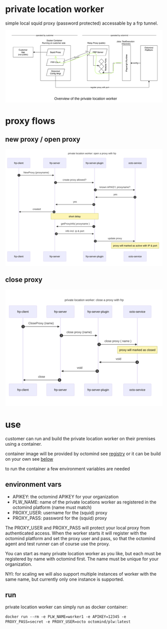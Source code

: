 # private location worker

simple local squid proxy (password protected) accessable by a frp tunnel.

![plw overview](/images/plw-overview.png)

# proxy flows

## new proxy / open proxy

![new proxy flow](/images/NewProxy-seq.png)

## close proxy

![close proxy flow](/images/CloseProxy-seq.png)

# use

customer can run and build the private location worker on their premises using a container.

container image will be provided by octomind see [registry](https://hub.docker.com) or it can be build on your own see [below](#build)

to run the container a few environment variables are needed
## environment vars

- APIKEY: the octomind APIKEY for your organization
- PLW_NAME: name of the private locations worker as registered in the octomind platform (name must match)
- PROXY_USER: username for the (squid) proxy
- PROXY_PASS: password for the (squid) proxy

The PROXY_USER and PROXY_PASS will protect your local proxy from authenticated access. When the worker starts it will register with the octomind platform and set the proxy user and pass, so that the octomind agent and test runner can of course use the proxy.

You can start as many private location worker as you like, but each must be registered by name with octomind first. The name must
be unique for your organization.

NYI: for scaling we will also support multiple instances of worker with the same name, but currently only one instance is supported.

## run

private location worker can simply run as docker container:
```
docker run --rm -e PLW_NAME=worker1 -e APIKEY=12345 -e PROXY_PASS=secret -e PROXY_USER=octo octomind/plw:latest
```

